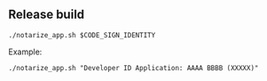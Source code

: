 ## Release build

```shell
./notarize_app.sh $CODE_SIGN_IDENTITY 
```

Example:
```shell
./notarize_app.sh "Developer ID Application: AAAA BBBB (XXXXX)" 
```


